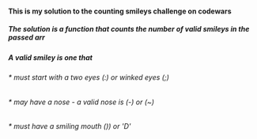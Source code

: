 #### This is my solution to the counting smileys challenge on codewars

##### The solution is a function that counts the number of valid smileys in the passed arr
##### A valid smiley is one that

###### * must start with a two eyes (:) or winked eyes (;)

###### * may have a nose - a valid nose is (-) or (~)

###### * must have a smiling mouth ()) or 'D'
